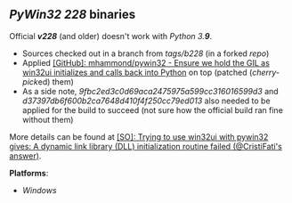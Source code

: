 *PyWin32 228* binaries
----------------------

Official ***v228*** (and older) doesn't work with *Python 3.**9***.

- Sources checked out in a branch from *tags/b228* (in a forked *repo*)
- Applied [[GitHub]: mhammond/pywin32 - Ensure we hold the GIL as win32ui initializes and calls back into Python](https://github.com/mhammond/pywin32/commit/a58d0a47b5201f7347afa7465e1a74a623173c6d#diff-463277b58680e924d2eb3486c5ffcdfece92520a691a54d2fd217f20ef166663) on top (patched (*cherry-pick*ed) them)
- As a side note, *9fbc2ed3c0d69aca2475975a599cc316016599d3* and *d37397db6f600b2ca7648d410f4f250cc79ed013* also needed to be applied for the build to succeed (not sure how the official build ran fine without them)

More details can be found at [[SO]: Trying to use win32ui with pywin32 gives: A dynamic link library (DLL) initialization routine failed
 (@CristiFati's answer)](https://stackoverflow.com/questions/64444740/trying-to-use-win32ui-with-pywin32-gives-a-dynamic-link-library-dll-initializ/64509494#64509494).

**Platforms**:
- *Windows*

